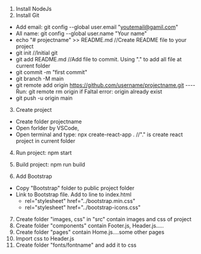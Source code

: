 1. Install NodeJs
2. Install Git
+ Add email: git config --global user.email "youtemail@gamil.com"
+ All name: git config --global user.name "Your name"
+ echo "# projectname" >> README.md //Create README file to your project
+ git init //Initial git
+ git add README.md //Add file to commit. Using "." to add all file at current folder
+ git commit -m "first commit"
+ git branch -M main
+ git remote add origin https://github.com/username/projectname.git
----Run: git remote rm origin if Faltal error: origin already exist
+ git push -u origin main
3. Create project 
+ Create folder projectname
+ Open forlder by VSCode, 
+ Open terminal and type: npx create-react-app . //"." is create react project in current folder 
4. Run project: npm start
5. Build project: npm run build

6. Add Bootstrap
+ Copy "Bootstrap" folder to public project folder
+ Link to Bootstrap file. Add to line to index.html
    - rel="stylesheet" href="../bootstrap.min.css"
    - rel="stylesheet" href="../bootstrap-icons.css" 
7. Create folder "images, css" in "src" contain images and css of project
8. Create folder "components" contain Footer.js, Header.js.....
9. Create folder "pages" contain Home.js....some other pages
10. Import css to Header.js
11. Create folder "fonts/fontname" and add it to css
